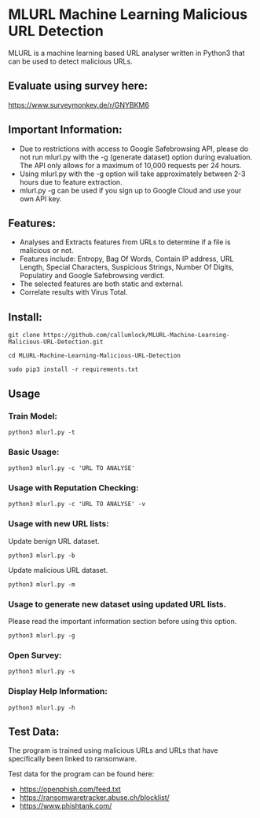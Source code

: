 # MLURL Machine Learning Malicious URL Detection
MLURL is a machine learning based URL analyser written in Python3 that can be used to detect malicious URLs.

## Evaluate using survey here:
https://www.surveymonkey.de/r/GNYBKM6

## Important Information:
* Due to restrictions with access to Google Safebrowsing API, please do not run mlurl.py with the -g (generate dataset) option during evaluation. The API only allows for a maximum of 10,000 requests per 24 hours. 
* Using mlurl.py with the -g option will take approximately between 2-3 hours due to feature extraction.
* mlurl.py -g can be used if you sign up to Google Cloud and use your own API key. 

## Features:
* Analyses and Extracts features from URLs to determine if a file is malicious or not.
* Features include: Entropy, Bag Of Words, Contain IP address, URL Length, Special Characters, Suspicious Strings, Number Of Digits, Populatiry and Google Safebrowsing verdict.
* The selected features are both static and external.   
* Correlate results with Virus Total.

## Install:
```
git clone https://github.com/callumlock/MLURL-Machine-Learning-Malicious-URL-Detection.git

cd MLURL-Machine-Learning-Malicious-URL-Detection

sudo pip3 install -r requirements.txt
```
## Usage

### Train Model:
```
python3 mlurl.py -t
```
### Basic Usage:
```
python3 mlurl.py -c 'URL TO ANALYSE'
```

### Usage with Reputation Checking:
```
python3 mlurl.py -c 'URL TO ANALYSE' -v
```

### Usage with new URL lists:
Update benign URL dataset.
```
python3 mlurl.py -b
```
Update malicious URL dataset.
```
python3 mlurl.py -m
```
### Usage to generate new dataset using updated URL lists.

Please read the important information section before using this option.
```
python3 mlurl.py -g
```
### Open Survey:
```
python3 mlurl.py -s
```

### Display Help Information:
```
python3 mlurl.py -h
```
## Test Data:
The program is trained using malicious URLs and URLs that have specifically been linked to ransomware.

Test data for the program can be found here:
* https://openphish.com/feed.txt
* https://ransomwaretracker.abuse.ch/blocklist/
* https://www.phishtank.com/
